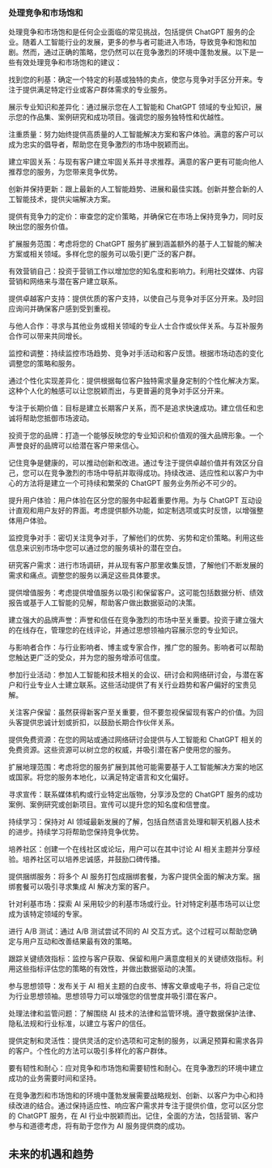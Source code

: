 ### 处理竞争和市场饱和

处理竞争和市场饱和是任何企业面临的常见挑战，包括提供 ChatGPT 服务的企业。随着人工智能行业的发展，更多的参与者可能进入市场，导致竞争和饱和加剧。然而，通过正确的策略，您仍然可以在竞争激烈的环境中蓬勃发展。以下是一些有效处理竞争和市场饱和的建议：

找到您的利基：确定一个特定的利基或独特的卖点，使您与竞争对手区分开来。专注于提供满足特定行业或客户群体需求的专业服务。

展示专业知识和差异化：通过展示您在人工智能和 ChatGPT 领域的专业知识，展示您的作品集、案例研究和成功项目。强调您的服务独特性和优越性。

注重质量：努力始终提供高质量的人工智能解决方案和客户体验。满意的客户可以成为忠实的倡导者，帮助您在竞争激烈的市场中脱颖而出。

建立牢固关系：与现有客户建立牢固关系并寻求推荐。满意的客户更有可能向他人推荐您的服务，为您带来竞争优势。

创新并保持更新：跟上最新的人工智能趋势、进展和最佳实践。创新并整合新的人工智能技术，提供尖端解决方案。

提供有竞争力的定价：审查您的定价策略，并确保它在市场上保持竞争力，同时反映出您的服务价值。

扩展服务范围：考虑将您的 ChatGPT 服务扩展到涵盖额外的基于人工智能的解决方案或相关领域。多样化您的服务可以吸引更广泛的客户群。

有效营销自己：投资于营销工作以增加您的知名度和影响力。利用社交媒体、内容营销和网络来与潜在客户建立联系。

提供卓越客户支持：提供优质的客户支持，以使自己与竞争对手区分开来。及时回应询问并确保客户感到受到重视。

与他人合作：寻求与其他业务或相关领域的专业人士合作或伙伴关系。与互补服务合作可以带来共同增长。

监控和调整：持续监控市场趋势、竞争对手活动和客户反馈。根据市场动态的变化调整您的策略和服务。

通过个性化实现差异化：提供根据每位客户独特需求量身定制的个性化解决方案。这种个人化的触感可以让您脱颖而出，与更普遍的竞争对手区分开来。

专注于长期价值：目标是建立长期客户关系，而不是追求快速成功。建立信任和忠诚将帮助您抵御市场波动。

投资于您的品牌：打造一个能够反映您的专业知识和价值观的强大品牌形象。一个声誉良好的品牌可以给潜在客户带来信心。

记住竞争是健康的，可以推动创新和改进。通过专注于提供卓越价值并有效区分自己，您可以在竞争激烈的市场中导航并取得成功。持续改进、适应性和以客户为中心的方法将是建立一个可持续和繁荣的 ChatGPT 服务业务所必不可少的。

提升用户体验：用户体验在区分您的服务中起着重要作用。为与 ChatGPT 互动设计直观和用户友好的界面。考虑提供额外功能，如定制选项或实时反馈，以增强整体用户体验。

监控竞争对手：密切关注竞争对手，了解他们的优势、劣势和定价策略。利用这些信息来识别市场中您可以通过您的服务填补的潜在空白。

研究客户需求：进行市场调研，并从现有客户那里收集反馈，了解他们不断发展的需求和痛点。调整您的服务以满足这些具体要求。

提供增值服务：考虑提供增值服务以吸引和保留客户。这可能包括数据分析、绩效报告或基于人工智能的见解，帮助客户做出数据驱动的决策。

建立强大的品牌声誉：声誉和信任在竞争激烈的市场中至关重要。投资于建立强大的在线存在，管理您的在线评论，并通过思想领袖内容展示您的专业知识。

与影响者合作：与行业影响者、博主或专家合作，推广您的服务。影响者可以帮助您触达更广泛的受众，并为您的服务增添可信度。

参加行业活动：参加人工智能和技术相关的会议、研讨会和网络研讨会，与潜在客户和行业专业人士建立联系。这些活动提供了有关行业趋势和客户偏好的宝贵见解。

关注客户保留：虽然获得新客户至关重要，但不要忽视保留现有客户的价值。为回头客提供忠诚计划或折扣，以鼓励长期合作伙伴关系。

提供免费资源：在您的网站或通过网络研讨会提供与人工智能和 ChatGPT 相关的免费资源。这些资源可以树立您的权威，并吸引潜在客户使用您的服务。

扩展地理范围：考虑将您的服务扩展到其他可能需要基于人工智能解决方案的地区或国家。将您的服务本地化，以满足特定语言和文化偏好。

寻求宣传：联系媒体机构或行业特定出版物，分享涉及您的 ChatGPT 服务的成功案例、案例研究或创新项目。宣传可以提升您的知名度和信誉度。

持续学习：保持对 AI 领域最新发展的了解，包括自然语言处理和聊天机器人技术的进步。持续学习将帮助您保持竞争优势。

培养社区：创建一个在线社区或论坛，用户可以在其中讨论 AI 相关主题并分享经验。培养社区可以培养忠诚感，并鼓励口碑传播。

提供捆绑服务：将多个 AI 服务打包成捆绑套餐，为客户提供全面的解决方案。捆绑套餐可以吸引寻求集成 AI 解决方案的客户。

针对利基市场：探索 AI 采用较少的利基市场或行业。针对特定利基市场可以让您成为该特定领域的专家。

进行 A/B 测试：通过 A/B 测试尝试不同的 AI 交互方式。这个过程可以帮助您确定与用户互动和改善结果最有效的策略。

跟踪关键绩效指标：监控与客户获取、保留和用户满意度相关的关键绩效指标。利用这些指标评估您的策略的有效性，并做出数据驱动的决策。

参与思想领导：发布关于 AI 相关主题的白皮书、博客文章或电子书，将自己定位为行业思想领袖。思想领导力可以增强您的信誉度并吸引潜在客户。

处理法律和监管问题：了解围绕 AI 技术的法律和监管环境。遵守数据保护法律、隐私法规和行业标准，以建立与客户的信任。

提供定制和灵活性：提供灵活的定价选项和可定制的服务，以满足预算和需求各异的客户。个性化的方法可以吸引多样化的客户群体。

要有韧性和耐心：应对竞争和市场饱和需要韧性和耐心。在竞争激烈的环境中建立成功的业务需要时间和坚持。

在竞争激烈和市场饱和的环境中蓬勃发展需要战略规划、创新、以客户为中心和持续改进的结合。通过保持适应性、响应客户需求并专注于提供价值，您可以区分您的 ChatGPT 服务，在 AI 行业中脱颖而出。记住，全面的方法，包括营销、客户参与和道德考虑，将有助于您作为 AI 服务提供商的成功。

## 未来的机遇和趋势
